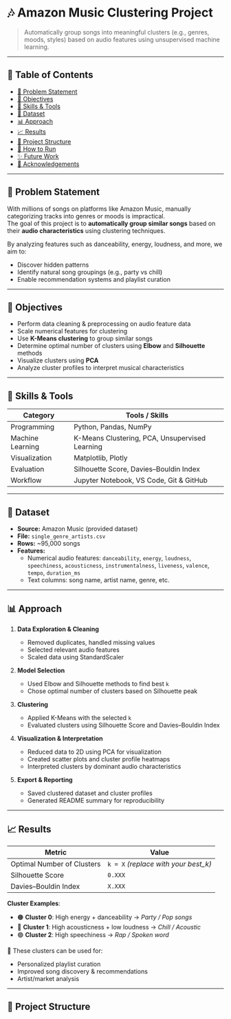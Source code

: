 # 🎶 Amazon Music Clustering Project

> Automatically group songs into meaningful clusters (e.g., genres, moods, styles) based on audio features using unsupervised machine learning.

---

## 📌 **Table of Contents**
- [📖 Problem Statement](#-problem-statement)
- [🎯 Objectives](#-objectives)
- [🧠 Skills & Tools](#-skills--tools)
- [🧰 Dataset](#-dataset)
- [📊 Approach](#-approach)
- [📈 Results](#-results)
- [📂 Project Structure](#-project-structure)
- [🚀 How to Run](#-how-to-run)
- [✨ Future Work](#-future-work)
- [🤝 Acknowledgements](#-acknowledgements)

---

## 📖 **Problem Statement**

With millions of songs on platforms like Amazon Music, manually categorizing tracks into genres or moods is impractical.  
The goal of this project is to **automatically group similar songs** based on their **audio characteristics** using clustering techniques.  

By analyzing features such as danceability, energy, loudness, and more, we aim to:
- Discover hidden patterns
- Identify natural song groupings (e.g., party vs chill)
- Enable recommendation systems and playlist curation

---

## 🎯 **Objectives**
- Perform data cleaning & preprocessing on audio feature data
- Scale numerical features for clustering
- Use **K-Means clustering** to group similar songs
- Determine optimal number of clusters using **Elbow** and **Silhouette** methods
- Visualize clusters using **PCA**
- Analyze cluster profiles to interpret musical characteristics

---

## 🧠 **Skills & Tools**

| Category             | Tools / Skills |
|----------------------|---------------|
| Programming          | Python, Pandas, NumPy |
| Machine Learning     | K-Means Clustering, PCA, Unsupervised Learning |
| Visualization        | Matplotlib, Plotly |
| Evaluation           | Silhouette Score, Davies–Bouldin Index |
| Workflow             | Jupyter Notebook, VS Code, Git & GitHub |

---

## 🧰 **Dataset**

- **Source:** Amazon Music (provided dataset)  
- **File:** `single_genre_artists.csv`  
- **Rows:** ~95,000 songs  
- **Features:**  
  - Numerical audio features: `danceability`, `energy`, `loudness`, `speechiness`, `acousticness`, `instrumentalness`, `liveness`, `valence`, `tempo`, `duration_ms`  
  - Text columns: song name, artist name, genre, etc.

---

## 📊 **Approach**

1. **Data Exploration & Cleaning**
   - Removed duplicates, handled missing values
   - Selected relevant audio features
   - Scaled data using StandardScaler

2. **Model Selection**
   - Used Elbow and Silhouette methods to find best `k`
   - Chose optimal number of clusters based on Silhouette peak

3. **Clustering**
   - Applied K-Means with the selected `k`
   - Evaluated clusters using Silhouette Score and Davies–Bouldin Index

4. **Visualization & Interpretation**
   - Reduced data to 2D using PCA for visualization
   - Created scatter plots and cluster profile heatmaps
   - Interpreted clusters by dominant audio characteristics

5. **Export & Reporting**
   - Saved clustered dataset and cluster profiles
   - Generated README summary for reproducibility

---

## 📈 **Results**

| Metric                    | Value          |
|---------------------------|---------------|
| Optimal Number of Clusters| `k = X` *(replace with your best_k)* |
| Silhouette Score          | `0.XXX` |
| Davies–Bouldin Index      | `X.XXX` |

**Cluster Examples**:
- 🟠 **Cluster 0**: High energy + danceability → *Party / Pop songs*  
- 🔵 **Cluster 1**: High acousticness + low loudness → *Chill / Acoustic*  
- 🟢 **Cluster 2**: High speechiness → *Rap / Spoken word*  

📌 These clusters can be used for:
- Personalized playlist curation
- Improved song discovery & recommendations
- Artist/market analysis

---

## 📂 **Project Structure**

